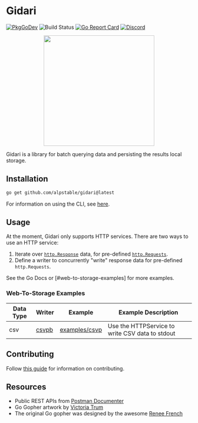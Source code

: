 # Gidari

[![PkgGoDev](https://img.shields.io/badge/go.dev-docs-007d9c?logo=go&logoColor=white)](https://pkg.go.dev/github.com/alpstable/gidari)
![Build Status](https://github.com/alpstable/gidari/actions/workflows/ci.yml/badge.svg)
[![Go Report Card](https://goreportcard.com/badge/github.com/alpstable/gidari)](https://goreportcard.com/report/github.com/alpstable/gidari)
[![Discord](https://img.shields.io/discord/987810353767403550)](https://discord.gg/3jGYQz74s7)

<p align="center"><img src="https://raw.githubusercontent.com/alpstable/gidari/main/etc/assets/gidari-gopher.png" width="300"></p>

Gidari is a library for batch querying data and persisting the results local storage.

## Installation

```sh
go get github.com/alpstable/gidari@latest
```

For information on using the CLI, see [here](https://github.com/alpstable/gidari-cli).

## Usage

At the moment, Gidari only supports HTTP services. There are two ways to use an HTTP service:

1. Iterate over [`http.Response`](https://pkg.go.dev/net/http#Response) data, for pre-defined [`http.Requests`](https://pkg.go.dev/net/http#Request).
2. Define a writer to concurrently "write" response data for pre-defined `http.Requests`.

See the Go Docs or [#web-to-storage-examples] for more examples.

### Web-To-Storage Examples

| Data Type | Writer                                      | Example                                 | Example Description                              |
|-----------|---------------------------------------------|-----------------------------------------|--------------------------------------------------|
| csv       | [csvpb](https://github.com/alpstable/csvpb) | [examples/csvp](examples/csvpb/main.go) | Use the HTTPService to write CSV data to stdout  |

## Contributing

Follow [this guide](docs/CONTRIBUTING.md) for information on contributing.

## Resources

- Public REST APIs from [Postman Documenter](https://documenter.getpostman.com/view/8854915/Szf7znEe)
- Go Gopher artwork by [Victoria Trum](https://www.fiverr.com/victoria_trum?source=order_page_user_message_link)
- The original Go gopher was designed by the awesome [Renee French](http://reneefrench.blogspot.com/)
